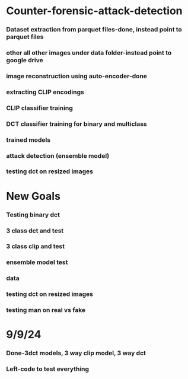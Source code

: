 # Counter-forensic-attack-detection
### Dataset extraction from parquet files-done, instead point to parquet files
### other all other images under data folder-instead point to google drive
### image reconstruction using auto-encoder-done
### extracting CLIP encodings
### CLIP classifier training
### DCT classifier training for binary and multiclass
### trained models
### attack detection (ensemble model)
### testing dct on resized images

# New Goals
### Testing binary dct
### 3 class dct and test
### 3 class clip and test
### ensemble model test
### data
### testing dct on resized images
### testing man on real vs fake

# 9/9/24
### Done-3dct models, 3 way clip model, 3 way dct
### Left-code to test everything
